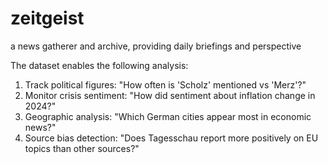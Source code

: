 # zeitgeist
a news gatherer and archive, providing daily briefings and perspective

The dataset enables the following analysis:
1. Track political figures: "How often is 'Scholz' mentioned vs 'Merz'?"
2. Monitor crisis sentiment: "How did sentiment about inflation change in 2024?"
3. Geographic analysis: "Which German cities appear most in economic news?"
4. Source bias detection: "Does Tagesschau report more positively on EU topics than other sources?"